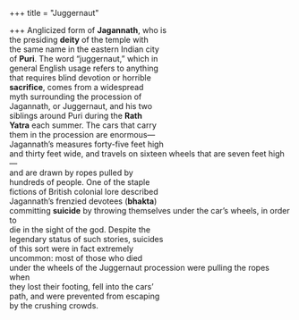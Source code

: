 +++
title = "Juggernaut"

+++
Anglicized form of **Jagannath**, who is  
the presiding **deity** of the temple with  
the same name in the eastern Indian city  
of **Puri**. The word “juggernaut,” which in  
general English usage refers to anything  
that requires blind devotion or horrible  
**sacrifice**, comes from a widespread  
myth surrounding the procession of  
Jagannath, or Juggernaut, and his two  
siblings around Puri during the **Rath**  
**Yatra** each summer. The cars that carry  
them in the procession are enormous—  
Jagannath’s measures forty-five feet high  
and thirty feet wide, and travels on sixteen wheels that are seven feet high—  
and are drawn by ropes pulled by  
hundreds of people. One of the staple  
fictions of British colonial lore described  
Jagannath’s frenzied devotees (**bhakta**)  
committing **suicide** by throwing themselves under the car’s wheels, in order to  
die in the sight of the god. Despite the  
legendary status of such stories, suicides  
of this sort were in fact extremely  
uncommon: most of those who died  
under the wheels of the Juggernaut procession were pulling the ropes when  
they lost their footing, fell into the cars’  
path, and were prevented from escaping  
by the crushing crowds.